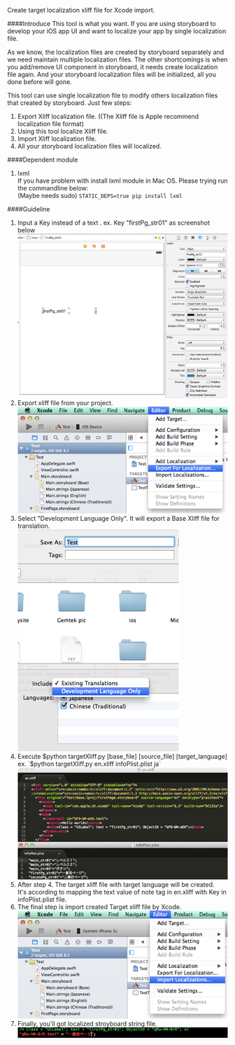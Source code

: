 Create target localization xliff file for Xcode import.

####Introduce
This tool is what you want.
If you are using storyboard to develop your iOS app UI and want to localize your app by single localization file. 

As we know, the localization files are created by storyboard separately and we need maintain multiple localization files.
The other shortcomings is when you add/remove UI component in storyboard, it needs create localization file again. And your storyboard localization files will be initialized, all you done before will gone.

This tool can use single localization file to modify others localization files that created by storyboard.
Just few steps:
1. Export Xliff localization file. ((The Xliff file is Apple recommend localization file format)
2. Using this tool localize Xliff file.
3. Import Xliff localization file.
4. All your storyboard localization files will localized.


####Dependent module

1. lxml  
If you have problem with install lxml module in Mac OS. Please trying run the commandline below:  
(Maybe needs sudo) `STATIC_DEPS=true pip install lxml`

####Guideline
1. Input a Key instead of a text . ex. Key "firstPg_str01" as screenshot below  
![ScreenShot](/docs/screenshot/storyboard1.png)
2. Export xliff file from your project.  
![ScreenShot](/docs/screenshot/localizationExport.png)
3. Select "Development Language Only". It will export a Base Xliff file for translation.  
![ScreenShot](/docs/screenshot/baseLangExport.png)
4. Execute $python targetXliff.py [base_file] [source_file] [target_language]  
    ex. `$python targetXliff.py en.xliff infoPlist.plist ja`      
![ScreenShot](/docs/screenshot/localizationFile.png)  
5. After step 4. The target xliff file with target language will be created.   
    It's according to mapping the text value of note tag in en.xliff with Key in infoPlist.plist file.
6. The final step is import created Target xliff file by Xcode.
![ScreenShot](/docs/screenshot/localizationImport.png)
7. Finally, you'll got localized stroyboard string file.
![ScreenShot](/docs/screenshot/localizationStroyboardFile.png)
